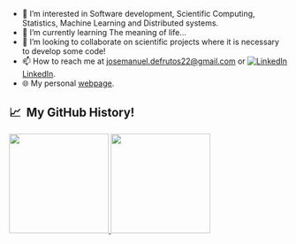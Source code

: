 <!--<p align="center">
  <img src="https://capsule-render.vercel.app/api?type=transparent&color=auto&height=300&section=header&text=👋%20Hello!%20I'm%20José%20Manuel.&fontSize=60&animation=fadeIn" />
</p>-->

- 👀 I’m interested in Software development, Scientific Computing, Statistics, Machine Learning and Distributed systems.
- 🌱 I’m currently learning The meaning of life...
- 💞️ I’m looking to collaborate on scientific projects where it is necessary to develop some code!
- 📫 How to reach me at josemanuel.defrutos22@gmail.com or [![LinkedIn][3.2] LinkedIn][3].
- 🌐 My personal [webpage](https://josemanuel22.github.io/).

<!--
## 🔧 Technologies & Tools
![](https://img.shields.io/badge/OS-Linux-informational?style=flat&logo=linux&logoColor=white&color=2bbc8a)
![](https://img.shields.io/badge/Editor-Vim-informational?style=flat&logo=Vim&logoColor=white&color=2bbc8a)
![](https://img.shields.io/badge/Code-Python-informational?style=flat&logo=python&logoColor=white&color=2bbc8a)
![](https://img.shields.io/badge/Code-JavaScript-informational?style=flat&logo=javascript&logoColor=white&color=2bbc8a)
![](https://img.shields.io/badge/Code-Java-informational?style=flat&logo=java&logoColor=white&color=2bbc8a)
![](https://img.shields.io/badge/Code-C/C++-informational?style=flat&logo=C&logoColor=white&color=2bbc8a)
![](https://img.shields.io/badge/Code-NoSQL-informational?style=flat&logo=Apache%20Cassandra&logoColor=white&color=2bbc8a)
![](https://img.shields.io/badge/Code-Make-informational?style=flat&logo=cmake&logoColor=white&color=2bbc8a)
![](https://img.shields.io/badge/Shell-Bash-informational?style=flat&logo=gnu-bash&logoColor=white&color=2bbc8a)
![](https://img.shields.io/badge/Tools-PostgreSQL-informational?style=flat&logo=postgresql&logoColor=white&color=2bbc8a)
![](https://img.shields.io/badge/Tools-Docker-informational?style=flat&logo=docker&logoColor=white&color=2bbc8a)
-->


<h2> 📈 &nbsp;My GitHub History!</h2>
<a href="https://github.com/josemanuel22">
  <img height="180em" src="https://github-readme-stats.vercel.app/api?username=josemanuel22&theme=noctis_minimus&show_icons=true" />
  <img height="180em" src="https://github-readme-stats.vercel.app/api/top-langs/?username=josemanuel22&theme=noctis_minimus&layout=compact" />
</a>



<!-- icons without padding -->

[1.2]: http://i.imgur.com/wWzX9uB.png (twitter icon without padding)
[2.2]: http://i.imgur.com/9I6NRUm.png (github icon without padding)
[3.2]: https://i.stack.imgur.com/gVE0j.png (linkedin icon without padding)
[3.3]: https://stackoverflow.design/assets/img/logos/so/logo-stackoverflow.png (linkedin icon without padding)

<!-- links to your social media accounts -->
[3]: https://www.linkedin.com/in/jose-manuel-de-frutos-porras/
[4]: https://stackoverflow.com/users/15165527/jose-manuel-de-frutos

<!---
josemanuel22/josemanuel22 is a ✨ special ✨ repository because its `README.md` (this file) appears on your GitHub profile.
You can click the Preview link to take a look at your changes.
--->
